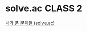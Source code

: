 # solve.ac CLASS 2
[내가 푼 문제들 (solve.ac)](https://solved.ac/search?query=in_class%3A2%20solved_by%3Ajmkim0)